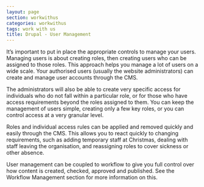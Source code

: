 ```yaml
---
layout: page
section: workwithus
categories: workwithus
tags: work with us
title: Drupal - User Management
---
```


It’s important to put in place the appropriate controls to manage your users. Managing users is about creating roles, then creating users who can be assigned to those roles. This approach helps you manage a lot of users on a wide scale. Your authorised users (usually the website administrators) can create and manage user accounts through the CMS.

The administrators will also be able to create very specific access for individuals who do not fall within a particular role, or for those who have access requirements beyond the roles assigned to them. You can keep the management of users simple, creating only a few key roles, or you can control access at a very granular level.

Roles and individual access rules can be applied and removed quickly and easily through the CMS. This allows you to react quickly to changing requirements, such as adding temporary staff at Christmas, dealing with staff leaving the organisation, and reassigning roles to cover sickness or other absence.

User management can be coupled to workflow to give you full control over how content is created, checked, approved and published. See the Workflow Management section for more information on this.
